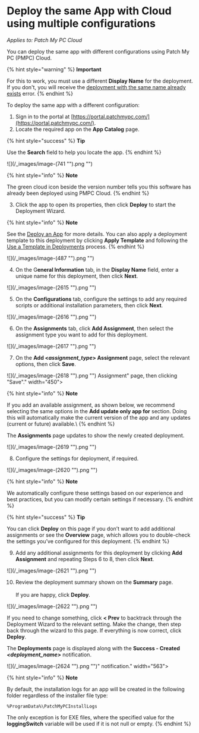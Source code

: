 # Deploy the same App with Cloud using multiple configurations

_Applies to: Patch My PC Cloud_

You can deploy the same app with different configurations using Patch My PC (PMPC) Cloud.

{% hint style="warning" %}
**Important**

For this to work, you must use a different **Display Name** for the deployment. If you don't, you will receive the [deployment with the same name already exists](../cloud-troubleshooting/troubleshooting-cloud-deployments/a-deployment-with-the-same-name-less-than-deployment_name-greater-than-already-exists-error-when-dep.md) error.
{% endhint %}

To deploy the same app with a different configuration:

1. Sign in to the portal at [https://portal.patchmypc.com/](https://portal.patchmypc.com/).
2. Locate the required app on the **App Catalog** page.

{% hint style="success" %}
**Tip**

Use the **Search** field to help you locate the app.
{% endhint %}

!\[]\(/\_images/image-(741 "").png "")

{% hint style="info" %}
**Note**

The green cloud icon beside the version number tells you this software has already been deployed using PMPC Cloud.
{% endhint %}

3. Click the app to open its properties, then click **Deploy** to start the Deployment Wizard.

{% hint style="info" %}
**Note**

See the [Deploy an App](deploying-an-app-using-cloud/) for more details. You can also apply a deployment template to this deployment by clicking **Apply Template** and following the [Use a Template in Deployments](use-a-template-in-cloud-deployments.md) process.
{% endhint %}

!\[]\(/\_images/image-(487 "").png "")

4. On the G**eneral Information** tab, in the **Display Name** field, enter a unique name for this deployment, then click **Next**.

!\[]\(/\_images/image-(2615 "").png "")

5. On the **Configurations** tab, configure the settings to add any required scripts or additional installation parameters, then click **Next**.

!\[]\(/\_images/image-(2616 "").png "")

6. On the **Assignments** tab, click **Add Assignment**, then select the assignment type you want to add for this deployment.

!\[]\(/\_images/image-(2617 "").png "")

7. On the **Add <**_**assignment\_type**_**> Assignment** page, select the relevant options, then click **Save**.

!\[]\(/\_images/image-(2618 "").png "") Assignment" page, then clicking "Save"." width="450">

{% hint style="info" %}
**Note**

If you add an available assignment, as shown below, we recommend selecting the same options in the **Add update only app for** section. Doing this will automatically make the current version of the app and any updates (current or future) available.\\
{% endhint %}

The **Assignments** page updates to show the newly created deployment.

!\[]\(/\_images/image-(2619 "").png "")

8. Configure the settings for deployment, if required.

!\[]\(/\_images/image-(2620 "").png "")

{% hint style="info" %}
**Note**

We automatically configure these settings based on our experience and best practices, but you can modify certain settings if necessary.
{% endhint %}

{% hint style="success" %}
**Tip**

You can click **Deploy** on this page if you don’t want to add additional assignments or see the **Overview** page, which allows you to double-check the settings you’ve configured for this deployment.
{% endhint %}

9. Add any additional assignments for this deployment by clicking **Add Assignment** and repeating Steps 6 to 8, then click **Next**.

!\[]\(/\_images/image-(2621 "").png "")

10. Review the deployment summary shown on the **Summary** page.\
    \
    If you are happy, click **Deploy**.

!\[]\(/\_images/image-(2622 "").png "")

If you need to change something, click **< Prev** to backtrack through the Deployment Wizard to the relevant setting. Make the change, then step back through the wizard to this page. If everything is now correct, click **Deploy**.

The **Deployments** page is displayed along with the **Success - Created&#x20;**_**\<deployment\_name>**_ notification.

!\[]\(/\_images/image-(2624 "").png "")" notification." width="563">

{% hint style="info" %}
**Note**

By default, the installation logs for an app will be created in the following folder regardless of the installer file type:

`%ProgramData%\PatchMyPCInstallLogs`

The only exception is for EXE files, where the specified value for the **loggingSwitch** variable will be used if it is not null or empty.
{% endhint %}
